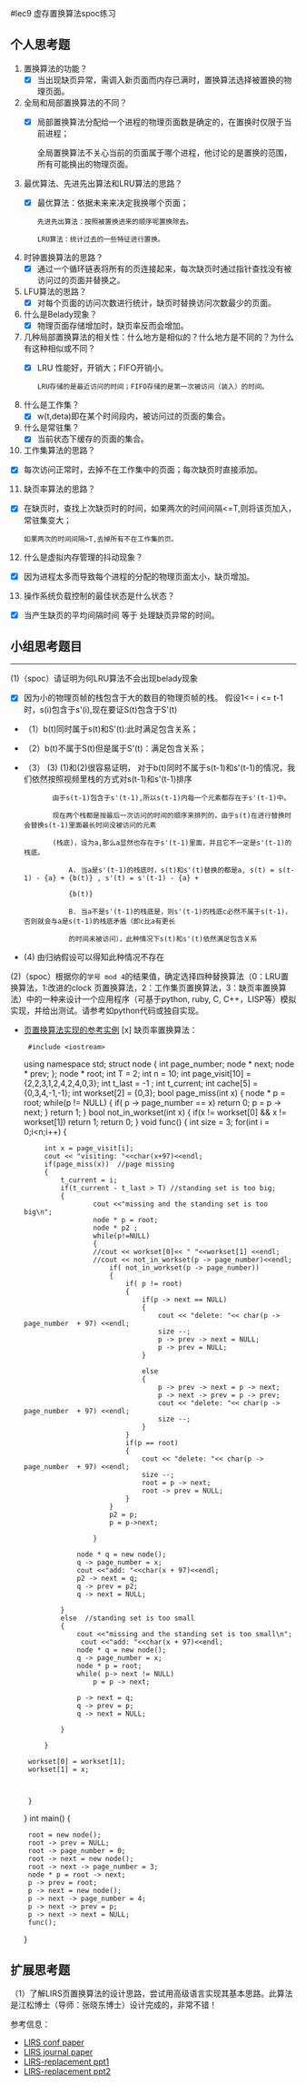 #lec9 虚存置换算法spoc练习

## 个人思考题
1. 置换算法的功能？
   - [x]  当出现缺页异常，需调入新页面而内存已满时，置换算法选择被置换的物理页面。

2. 全局和局部置换算法的不同？
   - [x] 局部置换算法分配给一个进程的物理页面数是确定的，在置换时仅限于当前进程；
         
        全局置换算法不关心当前的页面属于哪个进程，他讨论的是置换的范围，所有可能换出的物理页面。
   
3. 最优算法、先进先出算法和LRU算法的思路？
   - [x] 最优算法：依据未来来决定我换哪个页面；
         
         先进先出算法：按照被置换进来的顺序呢置换除去。
         
         LRU算法：统计过去的一些特征进行置换。

4. 时钟置换算法的思路？
   - [x] 通过一个循环链表将所有的页连接起来，每次缺页时通过指针查找没有被访问过的页面并替换之。

5. LFU算法的思路？
   - [x] 对每个页面的访问次数进行统计，缺页时替换访问次数最少的页面。
6. 什么是Belady现象？
   - [x] 物理页面存储增加时，缺页率反而会增加。
7. 几种局部置换算法的相关性：什么地方是相似的？什么地方是不同的？为什么有这种相似或不同？
   - [x] LRU 性能好，开销大；FIFO开销小。
         
         LRU存储的是最近访问的时间；FIFO存储的是第一次被访问（装入）的时间。
8. 什么是工作集？
   - [x] w(t,deta)即在某个时间段内，被访问过的页面的集合。
9. 什么是常驻集？
   - [x] 当前状态下缓存的页面的集合。
10. 工作集算法的思路？
   - [x] 每次访问正常时，去掉不在工作集中的页面；每次缺页时直接添加。
11. 缺页率算法的思路？
   - [x] 在缺页时，查找上次缺页时的时间，如果两次的时间间隔<=T,则将该页加入，常驻集变大；
         
         如果两次的时间间隔>T,去掉所有不在工作集的页。
12. 什么是虚拟内存管理的抖动现象？
   - [x] 因为进程太多而导致每个进程的分配的物理页面太小，缺页增加。
13. 操作系统负载控制的最佳状态是什么状态？
   - [x] 当产生缺页的平均间隔时间 等于 处理缺页异常的时间。
## 小组思考题目

----
(1)（spoc）请证明为何LRU算法不会出现belady现象
   - [x] 因为小的物理页帧的栈包含于大的数目的物理页帧的栈。
   假设1<= i <= t-1时，s(i)包含于s'(i),现在要证S(t)包含于S'(t)
   - （1）b(t)同时属于s(t)和S'(t):此时满足包含关系；
   - （2）b(t)不属于S(t)但是属于S'(t)：满足包含关系；
   - （3） (3)  (1)和(2)很容易证明，
       对于b(t)同时不属于s(t-1)和s'(t-1)的情况，我们依然按照视频里栈的方式对s(t-1)和s'(t-1)排序

                由于s(t-1)包含于s'(t-1),所以s(t-1)内每一个元素都存在于s'(t-1)中。
                
                现在两个栈都是按最后一次访问的时间的顺序来排列的，由于s(t)在进行替换时会替换s(t-1)里面最长时间没被访问的元素
                
                (栈底)，设为a,那么a显然也存在于s'(t-1)里面，并且它不一定是s'(t-1)的栈底。
                
                    A. 当a是s'(t-1)的栈底时，s(t)和s'(t)替换的都是a, s(t) = s(t-1) - {a} + {b(t)} , s'(t) = s'(t-1) - {a} +
                    
                    {b(t)}
                    
                    B. 当a不是s'(t-1)的栈底是，则s'(t-1)的栈底c必然不属于s(t-1)，否则就会与a是s(t-1)的栈底矛盾（即c比a有更长
                    
                    的时间未被访问），此种情况下s(t)和s'(t)依然满足包含关系
   -   (4) 由归纳假设可以得知此种情况不存在

(2)（spoc）根据你的`学号 mod 4`的结果值，确定选择四种替换算法（0：LRU置换算法，1:改进的clock 页置换算法，2：工作集页置换算法，3：缺页率置换算法）中的一种来设计一个应用程序（可基于python, ruby, C, C++，LISP等）模拟实现，并给出测试。请参考如python代码或独自实现。
 - [页置换算法实现的参考实例](https://github.com/chyyuu/ucore_lab/blob/master/related_info/lab3/page-replacement-policy.py)
 [x] 缺页率置换算法：
         
        #include <iostream>
 	using namespace std;
	struct node 
	{
		int page_number;
		node * next;
		node * prev;
	};
	node * root;
	int T = 2;
	int n = 10;
	int page_visit[10] = {2,2,3,1,2,4,2,4,0,3};
	int t_last = -1 ;
	int t_current;
	int cache[5] = {0,3,4,-1,-1};
	int workset[2] = {0,3};
	bool page_miss(int x)
	{
		node * p = root;
		while(p != NULL)
		{
			if( p -> page_number == x)
			return 0;
			p = p -> next;
		}
		return 1;
	}
	bool not_in_workset(int x)
	{
		if(x != workset[0] && x != workset[1])
			return 1;
		return 0;
	}
	void func()
	{
		int size = 3;
		for(int i = 0;i<n;i++)
		{
		
			int x = page_visit[i];
			cout << "visiting: "<<char(x+97)<<endl;
			if(page_miss(x))  //page missing
			{
				t_current = i;
				if(t_current - t_last > T) //standing set is too big;
				{
				    	cout <<"missing and the standing set is too big\n";
						node * p = root;
						node * p2 ;
						while(p!=NULL)
						{
						//cout << workset[0]<< " "<<workset[1] <<endl;
						//cout << not_in_workset(p -> page_number)<<endl;
							if( not_in_workset(p -> page_number))
							{
								if( p != root)
								{
									if(p -> next == NULL)
									{
										cout << "delete: "<< char(p -> page_number  + 97) <<endl;
										size --;
										p -> prev -> next = NULL;
										p -> prev = NULL;
									}
								
									else
									{
										p -> prev -> next = p -> next;
										p -> next -> prev = p -> prev;
										cout << "delete: "<< char(p -> page_number  + 97) <<endl;
										size --;
									}
								}
								if(p == root)
								{
									cout << "delete: "<< char(p -> page_number  + 97) <<endl;
									size --;
									root = p -> next;
									root -> prev = NULL;
								}
							}
							p2 = p;
							p = p->next;
						
						}
					
					node * q = new node();
					q -> page_number = x;
					cout <<"add: "<<char(x + 97)<<endl;
					p2 -> next = q;
					q -> prev = p2;
					q -> next = NULL;
				
				}
				else  //standing set is too small
				{
				 	cout <<"missing and the standing set is too small\n";
					 cout <<"add: "<<char(x + 97)<<endl;
					node * q = new node();
					q -> page_number = x;
					node * p = root;
					while( p-> next != NULL)
						p = p -> next;
				
					p -> next = q;
					q -> prev = p;
					q -> next = NULL;
			
				}
		
			}
	
		workset[0] = workset[1];
		workset[1] = x;
	
	
	
		}
	
	



	}
	int main()
	{
   
		root = new node();
		root -> prev = NULL;
		root -> page_number = 0;
		root -> next = new node();
		root -> next -> page_number = 3;
		node * p = root -> next;
		p -> prev = root;
		p -> next = new node();
		p -> next -> page_number = 4;
		p -> next -> prev = p;
		p -> next -> next = NULL;
		func();

	}
 
## 扩展思考题
（1）了解LIRS页置换算法的设计思路，尝试用高级语言实现其基本思路。此算法是江松博士（导师：张晓东博士）设计完成的，非常不错！

参考信息：

 - [LIRS conf paper](http://www.ece.eng.wayne.edu/~sjiang/pubs/papers/jiang02_LIRS.pdf)
 - [LIRS journal paper](http://www.ece.eng.wayne.edu/~sjiang/pubs/papers/jiang05_LIRS.pdf)
 - [LIRS-replacement ppt1](http://dragonstar.ict.ac.cn/course_09/XD_Zhang/(6)-LIRS-replacement.pdf)
 - [LIRS-replacement ppt2](http://www.ece.eng.wayne.edu/~sjiang/Projects/LIRS/sig02.ppt)
